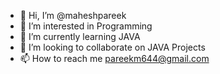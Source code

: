- 👋 Hi, I’m @maheshpareek
- 👀 I’m interested in Programming
- 🌱 I’m currently learning JAVA
- 💞️ I’m looking to collaborate on JAVA Projects
- 📫 How to reach me pareekm644@gmail.com

<!---
maheshpareek/maheshpareek is a ✨ special ✨ repository because its `README.md` (this file) appears on your GitHub profile.
You can click the Preview link to take a look at your changes.
--->
